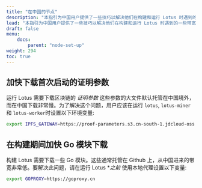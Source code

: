 ```yaml
---
title: "在中国的节点"
description: "本指引为中国用户提供了一些技巧以解决他们在构建和运行 Lotus 时遇到的一些带宽或速度缓慢的问题。"
lead: "本指引为中国用户提供了一些技巧以解决他们在构建和运行 Lotus 时遇到的一些带宽或速度缓慢的问题。"
draft: false
menu:
    docs:
        parent: "node-set-up"
weight: 294
toc: true
---
```


## 加快下载首次启动的证明参数

运行 Lotus 需要下载区块链的 _证明参数_ 这些参数的大文件默认托管在中国境外，而在中国下载非常慢。为了解决这个问题，用户应该在运行 `lotus`, `lotus-miner` 和 `lotus-worker`时设置以下环境变量:

```sh
export IPFS_GATEWAY=https://proof-parameters.s3.cn-south-1.jdcloud-oss.com/ipfs/
```

## 在构建期间加快 Go 模块下载

构建 Lotus 需要下载一些 Go 模块。这些通常托管在 Github 上，从中国进来的带宽非常低。要解决此问题，请在运行 Lotus  **之前* 使用本地代理设置以下变量:

```sh
export GOPROXY=https://goproxy.cn
```
